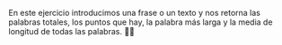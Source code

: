 En este ejercicio introducimos una frase o un texto y nos retorna las palabras totales, los puntos que hay, la palabra más larga y la media de longitud de todas las palabras. :page_with_curl::page_with_curl:
